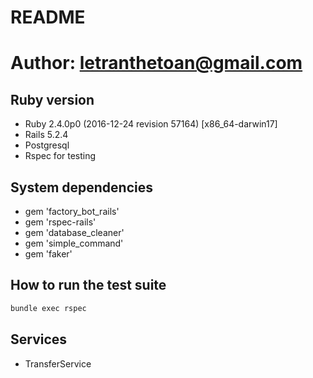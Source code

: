 # README
# Author: letranthetoan@gmail.com
## Ruby version
  * Ruby 2.4.0p0 (2016-12-24 revision 57164) [x86_64-darwin17]
  * Rails 5.2.4
  * Postgresql
  * Rspec for testing
## System dependencies
  * gem 'factory_bot_rails'
  * gem 'rspec-rails'
  * gem 'database_cleaner'
  * gem 'simple_command'
  * gem 'faker'
## How to run the test suite
  ```bash
  bundle exec rspec
  ```
## Services
  * TransferService
